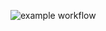 ![example workflow](https://github.com/mluukkai/ohtu-2021-java-viikko1/actions/workflows/gradle.yml/badge.svg)